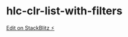 # hlc-clr-list-with-filters

[Edit on StackBlitz ⚡️](https://stackblitz.com/edit/hlc-clr-list-with-filters)
